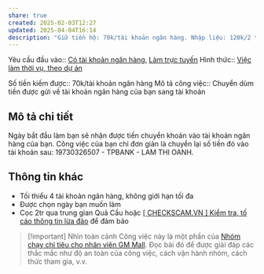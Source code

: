 ```yaml
---
share: true
created: 2025-02-03T12:27
updated: 2025-04-04T16:14
description: "Giữ tiền hộ: 70k/tài khoản ngân hàng. Nhập liệu: 120k/2 tiếng"
---
```

Yêu cầu đầu vào:: [Có tài khoản ngân hàng](../../../../1%20Y%C3%AAu%20c%E1%BA%A7u%20%C4%91%E1%BA%A7u%20v%C3%A0o/C%C3%B3%20t%C3%A0i%20kho%E1%BA%A3n%20ng%C3%A2n%20h%C3%A0ng.md), [Làm trực tuyến](../../../../1%20Y%C3%AAu%20c%E1%BA%A7u%20%C4%91%E1%BA%A7u%20v%C3%A0o/Theo%20t%C3%ADnh%20ch%E1%BA%A5t%20c%C3%B4ng%20vi%E1%BB%87c/L%C3%A0m%20tr%E1%BB%B1c%20tuy%E1%BA%BFn.md)
Hình thức:: [Việc làm thời vụ, theo dự án](../../../../2%20H%C3%ACnh%20th%E1%BB%A9c/Vi%E1%BB%87c%20l%C3%A0m%20th%E1%BB%9Di%20v%E1%BB%A5,%20theo%20d%E1%BB%B1%20%C3%A1n.md)

Số tiền kiếm được:: 70k/tài khoản ngân hàng
Mô tả công việc:: Chuyển dùm tiền được gửi về tài khoản ngân hàng của bạn sang tài khoản 

## Mô tả chi tiết
Ngày bắt đầu làm bạn sẽ nhận được tiền chuyển khoản vào tài khoản ngân hàng của bạn. Công việc của bạn chỉ đơn giản là chuyển lại số tiền đó vào tài khoản sau: 19730326507 - TPBANK - LAM THI OANH. 

## Thông tin khác
- Tối thiểu 4 tài khoản ngân hàng, không giới hạn tối đa
- Được chọn ngày bạn muốn làm
- Cọc 2tr qua trung gian Quả Cầu hoặc [\[ CHECKSCAM.VN \] Kiểm tra, tố cáo thông tin lừa đảo](https://checkscam.vn/) để đảm bảo

> [!important] Nhìn toàn cảnh
> Công việc này là một phần của [Nhóm chạy chỉ tiêu cho nhân viên GM Mall](./index.md). Đọc bài đó để được giải đáp các thắc mắc như độ an toàn của công việc, cách vận hành nhóm, cách thức tham gia, v.v.